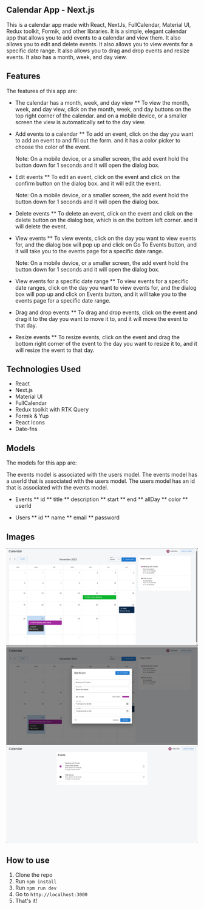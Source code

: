 ## Calendar App - Next.js

This is a calendar app made with React, NextJs, FullCalendar, Material UI, Redux toolkit, Formik, and other libraries. It is a simple, elegant calendar app that allows you to add events to a calendar and view them. It also allows you to edit and delete events. It also allows you to view events for a specific date range. It also allows you to drag and drop events and resize events. It also has a month, week, and day view.

## Features

The features of this app are:

- The calendar has a month, week, and day view
  \*\* To view the month, week, and day view, click on the month, week, and day buttons on the top right corner of the calendar. and on a mobile device, or a smaller screen the view is automatically set to the day view.

- Add events to a calendar
  \*\* To add an event, click on the day you want to add an event to and fill out the form. and it has a color picker to choose the color of the event. 

  Note: On a mobile device, or a smaller screen, the add event hold the button down for 1 seconds and it will open the dialog box.

- Edit events
  \*\* To edit an event, click on the event and click on the confirm button on the dialog box. and it will edit the event.

  Note: On a mobile device, or a smaller screen, the add event hold the button down for 1 seconds and it will open the dialog box.

- Delete events
  \*\* To delete an event, click on the event and click on the delete button on the dialog box, which is on the bottom left corner. and it will delete the event.

- View events
  \*\* To view events, click on the day you want to view events for, and the dialog box will pop up and click on Go To Events button, and it will take you to the events page for a specific date range.

  Note: On a mobile device, or a smaller screen, the add event hold the button down for 1 seconds and it will open the dialog box.

- View events for a specific date range
  \*\* To view events for a specific date ranges, click on the day you want to view events for, and the dialog box will pop up and click on Events button, and it will take you to the events page for a specific date range.

- Drag and drop events
  \*\* To drag and drop events, click on the event and drag it to the day you want to move it to, and it will move the event to that day.

- Resize events
  \*\* To resize events, click on the event and drag the bottom right corner of the event to the day you want to resize it to, and it will resize the event to that day.

## Technologies Used

- React
- Next.js
- Material UI
- FullCalendar
- Redux toolkit with RTK Query
- Formik & Yup
- React Icons
- Date-fns

## Models

The models for this app are:

The events model is associated with the users model. The events model has a userId that is associated with the users model. The users model has an id that is associated with the events model.

- Events
  \*\* id
  \*\* title
  \*\* description
  \*\* start
  \*\* end
  \*\* allDay
  \*\* color
  \*\* userId

- Users
  \*\* id
  \*\* name
  \*\* email
  \*\* password

## Images

![Calendar App](./app1.PNG)
![Calendar App](./app2.PNG)
![Calendar App](./app3.PNG)

## How to use

1. Clone the repo
2. Run `npm install`
3. Run `npm run dev`
4. Go to `http://localhost:3000`
5. That's it!
